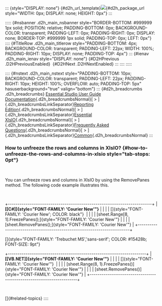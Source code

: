 ::: {style="DISPLAY: none"}
[](ms-xhelp:///?Id=d2h_url_template){#d2h_url_template}![](!package_url!){#d2h_package_url style="WIDTH: 0px; DISPLAY: none; HEIGHT: 0px"}
:::

::::: {#nsbanner .d2h_main_nsbanner style="BORDER-BOTTOM: #999999 1px solid; POSITION: relative; PADDING-BOTTOM: 0px; BACKGROUND-COLOR: transparent; PADDING-LEFT: 0px; PADDING-RIGHT: 0px; DISPLAY: none; BORDER-TOP: #999999 1px solid; PADDING-TOP: 0px; LEFT: 0px"}
:::: {#TitleRow .d2h_main_titlerow style="PADDING-BOTTOM: 4px; BACKGROUND-COLOR: transparent; PADDING-LEFT: 22px; WIDTH: 100%; PADDING-RIGHT: 10px; DISPLAY: none; PADDING-TOP: 4px"}
::: {#ienav .d2h_main_ienav style="DISPLAY: none"}
[](ms-xhelp:///?Id=41d4d970-c16b-48b7-bfaa-1e78e5195539){#D2HPrevious .D2HPreviousEnabled}  [](ms-xhelp:///?Id=d8cf0278-68bc-453b-973d-b7bb1d6dde71){#D2HNext .D2HNextEnabled}
:::
::::
:::::

:::: {#nstext .d2h_main_nstext style="PADDING-BOTTOM: 10px; BACKGROUND-COLOR: transparent; PADDING-LEFT: 22px; PADDING-RIGHT: 10px; HEIGHT: 100%; OVERFLOW: auto; PADDING-TOP: 5px" hasuserbackground="true" valign="bottom"}
::: {#d2h_breadcrumbs .d2h_breadcrumbs}
[Essential Studio User Guide Documentation](ms-xhelp:///?Id=12457748-09e3-4d74-a240-8e049cedf030){.d2h_breadcrumbsNormal}[ \> ]{.d2h_breadcrumbsLinkSeparator}[Reporting Edition](ms-xhelp:///?Id=027aa5b6-6676-4f93-ad23-c20e8c45792e){.d2h_breadcrumbsNormal}[ \> ]{.d2h_breadcrumbsLinkSeparator}[Essential XlsIO](ms-xhelp:///?Id=b01a1b50-1d7d-40c0-bc83-af67e57c9005){.d2h_breadcrumbsNormal}[ \> ]{.d2h_breadcrumbsLinkSeparator}[Frequently Asked Questions](ms-xhelp:///?Id=702d1cd4-b827-4e46-83f2-e25d649fc6e6){.d2h_breadcrumbsNormal}[ \> ]{.d2h_breadcrumbsLinkSeparator}[Common](ms-xhelp:///?Id=204d4885-27f7-4e80-a9ba-4b2afe542a91){.d2h_breadcrumbsNormal}
:::

### How to unfreeze the rows and columns in XlsIO? {#how-to-unfreeze-the-rows-and-columns-in-xlsio style="tab-stops: 0pt"}

 

You can unfreeze rows and columns in XlsIO by using the RemovePanes method. The following code example illustrates this.

 

+--------------------------------------------------------------------------+
| **[\[C#\]]{style="FONT-FAMILY: 'Courier New'"}**                         |
|                                                                          |
| []{style="FONT-FAMILY: 'Courier New'; COLOR: black"}                     |
|                                                                          |
| [sheet.Range\[8, 1\].FreezePanes();]{style="FONT-FAMILY: 'Courier New'"} |
|                                                                          |
| [sheet.RemovePanes();]{style="FONT-FAMILY: 'Courier New'"}               |
+--------------------------------------------------------------------------+

[]{style="FONT-FAMILY: 'Trebuchet MS','sans-serif'; COLOR: #15428b; FONT-SIZE: 9pt"} 

+-----------------------------------------------------------------------+
| **[\[VB.NET\]]{style="FONT-FAMILY: 'Courier New'"}**                  |
|                                                                       |
| []{style="FONT-FAMILY: 'Courier New'"}                                |
|                                                                       |
| [sheet.Range(8, 1).FreezePanes()]{style="FONT-FAMILY: 'Courier New'"} |
|                                                                       |
| [sheet.RemovePanes()]{style="FONT-FAMILY: 'Courier New'"}             |
+-----------------------------------------------------------------------+

 

[]{#related-topics}
::::
